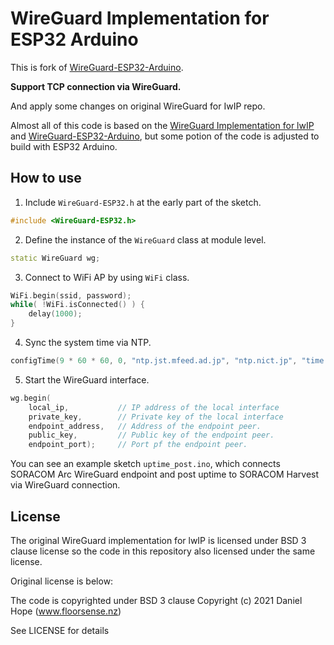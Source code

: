 # WireGuard Implementation for ESP32 Arduino

This is fork of [WireGuard-ESP32-Arduino](https://github.com/ciniml/WireGuard-ESP32-Arduino).

**Support TCP connection via WireGuard.**

And apply some changes on original WireGuard for IwIP repo.

Almost all of this code is based on the [WireGuard Implementation for lwIP](https://github.com/smartalock/wireguard-lwip) and [WireGuard-ESP32-Arduino](https://github.com/ciniml/WireGuard-ESP32-Arduino), but some potion of the code is adjusted to build with ESP32 Arduino.

## How to use 

1. Include `WireGuard-ESP32.h` at the early part of the sketch.

```c++
#include <WireGuard-ESP32.h>
```

2. Define the instance of the `WireGuard` class at module level.

```c++
static WireGuard wg;
```

3. Connect to WiFi AP by using `WiFi` class.

```c++
WiFi.begin(ssid, password);
while( !WiFi.isConnected() ) {
    delay(1000);
}
```

4. Sync the system time via NTP.

```c++
configTime(9 * 60 * 60, 0, "ntp.jst.mfeed.ad.jp", "ntp.nict.jp", "time.google.com");
```

5. Start the WireGuard interface.

```c++
wg.begin(
    local_ip,           // IP address of the local interface
    private_key,        // Private key of the local interface
    endpoint_address,   // Address of the endpoint peer.
    public_key,         // Public key of the endpoint peer.
    endpoint_port);     // Port pf the endpoint peer.
```

You can see an example sketch `uptime_post.ino`, which connects SORACOM Arc WireGuard endpoint and post uptime to SORACOM Harvest via WireGuard connection.

## License

The original WireGuard implementation for lwIP is licensed under BSD 3 clause license so the code in this repository also licensed under the same license.

Original license is below:

The code is copyrighted under BSD 3 clause Copyright (c) 2021 Daniel Hope (www.floorsense.nz)

See LICENSE for details
